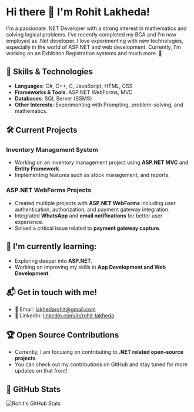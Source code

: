 # Hi there 👋 I'm Rohit Lakheda!

I'm a passionate .NET Developer with a strong interest in mathematics and solving logical problems. I’ve recently completed my BCA and I’m now employed as .Net developer. I love experimenting with new technologies, especially in the world of ASP.NET and web development. Currently, I'm working on an Exhibiton Registration systems and much more. 🚀

## 🔧 Skills & Technologies

- **Languages**: C#, C++, C, JavaScript, HTML, CSS
- **Frameworks & Tools**: ASP.NET WebForms, MVC
- **Databases**: SQL Server (SSMS)
- **Other Interests**: Experimenting with Prompting, problem-solving, and mathematics.

## 🛠️ Current Projects

### **Inventory Management System**
- Working on an inventory management project using **ASP.NET MVC** and **Entity Framework**.
- Implementing features such as stock management, and reports.

### **ASP.NET WebForms Projects**
- Created multiple projects with **ASP.NET WebForms** including user authentication, authorization, and payment gateway integration.
- Integrated **WhatsApp** and **email notifications** for better user experience.
- Solved a critical issue related to **payment gateway capture**.

## 🌱 I'm currently learning:
- Exploring deeper into **ASP.NET**.
- Working on improving my skills in **App Development and Web Development**.

## 📬 Get in touch with me!
- 📧 Email: [lakhedarohit@gmail.com](mailto:lakhedarohit@gmail.com)
- 🔗 LinkedIn: [linkedin.com/in/rohit-lakheda](https://www.linkedin.com/in/rohit-lakheda)

## 🏆 Open Source Contributions

- Currently, I am focusing on contributing to **.NET related open-source projects**. 
- You can check out my contributions on GitHub and stay tuned for more updates on that front!

## 🚀 GitHub Stats

![Rohit's GitHub Stats](https://github-readme-stats.vercel.app/api?username=rohit-lakheda&show_icons=true&count_private=true&theme=radical)

